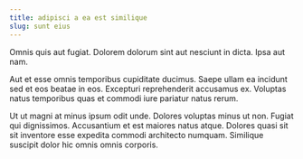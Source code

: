 ```yaml
---
title: adipisci a ea est similique
slug: sunt eius
---
```


Omnis quis aut fugiat. Dolorem dolorum sint aut nesciunt in dicta. Ipsa aut nam.

Aut et esse omnis temporibus cupiditate ducimus. Saepe ullam ea incidunt sed et eos beatae in eos. Excepturi reprehenderit accusamus ex. Voluptas natus temporibus quas et commodi iure pariatur natus rerum.

Ut ut magni at minus ipsum odit unde. Dolores voluptas minus ut non. Fugiat qui dignissimos. Accusantium et est maiores natus atque. Dolores quasi sit sit inventore esse expedita commodi architecto numquam. Similique suscipit dolor hic omnis omnis corporis.
